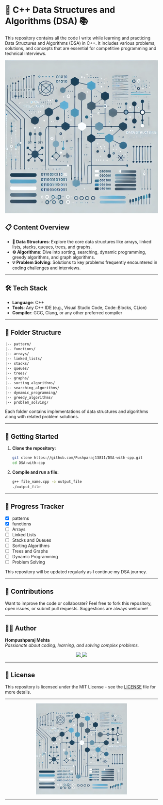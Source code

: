 # 🚀 C++ Data Structures and Algorithms (DSA) 📚

This repository contains all the code I write while learning and practicing Data Structures and Algorithms (DSA) in C++. It includes various problems, solutions, and concepts that are essential for competitive programming and technical interviews.

<p align="center">
  <img src="./public/dsa.webp" alt="DSA Banner" width="600">
</p>

## 📋 Content Overview

- **🌲 Data Structures**: Explore the core data structures like arrays, linked lists, stacks, queues, trees, and graphs.
- **⚙️ Algorithms**: Dive into sorting, searching, dynamic programming, greedy algorithms, and graph algorithms.
- **💡 Problem Solving**: Solutions to key problems frequently encountered in coding challenges and interviews.

---

## 🛠️ Tech Stack

- **Language**: C++
- **Tools**: Any C++ IDE (e.g., Visual Studio Code, Code::Blocks, CLion)
- **Compiler**: GCC, Clang, or any other preferred compiler

---

## 📂 Folder Structure

```plaintext
|-- pattern/
|-- functions/ 
|-- arrays/
|-- linked_lists/
|-- stacks/
|-- queues/
|-- trees/
|-- graphs/
|-- sorting_algorithms/
|-- searching_algorithms/
|-- dynamic_programming/
|-- greedy_algorithms/
|-- problem_solving/
```

Each folder contains implementations of data structures and algorithms along with related problem solutions.

---

## 🏁 Getting Started

1. **Clone the repository:**

   ```bash
   git clone https://github.com/Pushparaj13811/DSA-with-cpp.git
   cd DSA-with-cpp
   ```

2. **Compile and run a file:**

   ```bash
   g++ file_name.cpp -o output_file
   ./output_file
   ```

---

## 🌱 Progress Tracker

- [x] patterns
- [x] functions
- [ ] Arrays
- [ ] Linked Lists
- [ ] Stacks and Queues
- [ ] Sorting Algorithms
- [ ] Trees and Graphs
- [ ] Dynamic Programming
- [ ] Problem Solving

This repository will be updated regularly as I continue my DSA journey.

---

## 🤝 Contributions

Want to improve the code or collaborate? Feel free to fork this repository, open issues, or submit pull requests. Suggestions are always welcome!

---

## 👨‍💻 Author

**Hompushparaj Mehta**  
*Passionate about coding, learning, and solving complex problems.*

<p align="center">
  <a href="https://www.linkedin.com/in/pushparaj1381-">
    <img src="https://img.shields.io/badge/LinkedIn-Hompushparaj%20Mehta-blue?style=flat-square&logo=linkedin">
  </a>
  <a href="mailto:pushparajmehta002@gmail.com">
    <img src="https://img.shields.io/badge/Email-pushparajmehta002%40gmail.com-red?style=flat-square&logo=gmail">
  </a>
</p>

---

## 📄 License

This repository is licensed under the MIT License - see the [LICENSE](./LICENSE) file for more details.

---

<p align="center">
  <img src="./public/dsa.webp" alt="Keep Coding" width="300">
</p>

---